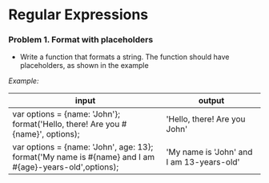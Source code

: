Regular Expressions
=======

### Problem 1. Format with placeholders
*	Write a function that formats a string. The function should have placeholders, as shown in the example

_Example:_

| input | output |
| ------------------------------------------------------- | ------------------------------------------ |
|	var options = {name: 'John'};<br/>		format('Hello, there! Are you #{name}', options);	| 'Hello, there! Are you John'|
|	var options = {name: 'John', age: 13};<br/>format('My name is #{name} and I am #{age}-years-old',options);|'My name is 'John' and I am 13-years-old' |
